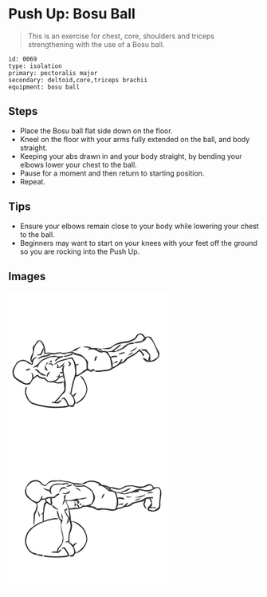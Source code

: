 # Push Up: Bosu Ball
> This is an exercise for chest, core, shoulders and triceps strengthening with the use of a Bosu ball.

``` 
id: 0069 
type: isolation 
primary: pectoralis major 
secondary: deltoid,core,triceps brachii 
equipment: bosu ball 
``` 

## Steps

 - Place the Bosu ball flat side down on the floor.
 - Kneel on the floor with your arms fully extended on the ball, and body straight.
 - Keeping your abs drawn in and your body straight, by bending your elbows lower your chest to the ball.
 - Pause for a moment and then return to starting position.
 - Repeat.

## Tips

 - Ensure your elbows remain close to your body while lowering your chest to the ball.
 - Beginners may want to start on your knees with your feet off the ground so you are rocking into the Push Up.

## Images

<svg width="241pt" height="300" viewBox="0 0 241 225" xmlns="http://www.w3.org/2000/svg"><g fill="#FFF"><path d="M0 0h241v225H0V0m198.53 63.36c-1.61.77-3.44 1.17-4.84 2.3-1.21 1.48-1.91 3.32-3.23 4.71-2.02 1.57-4.42 2.54-6.73 3.6-4.27 1.92-9.08 1.53-13.56 2.58-4.22 1.02-8.49 2.26-12.08 4.8-2.02 1.22-3.59 3.49-6.15 3.5-6.03.32-11.97 3-18.01 1.08-2.82-.67-5.73-.4-8.6-.29-3.63-3.45-9.28-2.32-13.8-1.89 3.55.93 7.31.76 10.79 2.04-1.05.85-2.11 1.69-3.16 2.52 3.63-.74 7.34-1.05 10.99-.19 4.03 1.79 8.49 6.21 12.99 3.36 1.23.23 2.45.47 3.67.72 1.73 2.03 3.6 3.96 5.01 6.23 2.48 5.13 2.59 10.93 3.54 16.45-1.82 1.51-3.88 2.93-6.32 3.09-5.58.54-11.13 1.88-16.78 1.28-.72.63-1.44 1.27-2.15 1.92 3.63.2 7.29.54 10.9-.15 4.26-.8 8.88-.09 12.79-2.3 4.87-3.12 10.54-5.06 14.6-9.35 4.44-.15 7.98-3.11 10.41-6.6 2.68-2.12 5.6-3.84 8.74-5.19 3.78-1.63 6.37-4.93 9.62-7.32 1.97 2.11 4.99 3.84 4.91 7.12l1.39.55c.24-.79.73-2.39.98-3.18-2.37-2.37-4.62-4.84-6.54-7.59-2 1.54-3.91 3.21-5.77 4.93-3.72 3.61-8.99 4.79-13.08 7.87-3.68 1.98-5.05 6.79-9.56 7.45.7-1.64 1.43-3.26 2.14-4.9l-1.68-.08c-2.5 5.62-7.19 10.38-13.29 11.9 1.3-4.85-.13-9.65-2.34-13.99 3.11-.88 6.33-1.18 9.55-1.08-.07-.48-.22-1.46-.3-1.94-3.35-.36-6.81-.36-9.68 1.67a152.69 152.69 0 0 1-4.14-7.38c5.2-.29 10.69.81 15.59-1.47 4.28-2.06 9.04-3.57 12.33-7.2 2.86-3.8 8.13-2.83 12.25-3.94-.76-.58-1.52-1.15-2.28-1.72-5.5.5-10.72 2.88-14.68 6.73-2.95 2.94-7.54 3.29-10.3 6.48-.98-.16-2.94-.47-3.92-.62 4.12-2.85 8.2-5.89 11.55-9.63-4.65.06-6.74 4.64-10.45 6.57-1.44.71-2.6 1.83-3.6 3.06-2.39.36-4.78.63-7.15 1.08-2.7-1.09-5.57-1.19-8.41-.69-.42-1.13-.85-2.26-1.29-3.37 4.03.23 8.08.63 12.11.2 3.49-.32 5.36-3.79 8.43-5.08 5.69-2.6 11.86-3.99 18.11-4.23 4.24-.11 7.78-2.53 11.47-4.31 3.65-1.42 4.26-5.97 7.41-8.13 4.14-.56 6.22 3.08 8.12 6.07-.62.05-1.85.16-2.47.22-.01.56-.02 1.68-.03 2.24-4.28 2.15-9.18 2.06-13.75 3.21.88.52 1.8.97 2.76 1.34 5.02-.37 10.2-1.23 14.21-4.53 1-1.59 2.11-3.12 3.19-4.67 4.73.03 6.57 4.66 9.05 7.85 2.47 6.32 6.23 12.19 7.52 18.93.06 3.4-3.19 5.29-5.81 6.7-1.92.87-3.94 2.01-6.12 1.73.17-2.95.25-5.89-.01-8.83-1.96-2.77-3.93-5.54-6.29-7.98-2.54.01-5.07-.27-7.58-.5.49.59 1.49 1.78 1.99 2.37 5.02-.38 7.93 3.98 10.9 7.25-.92 2.61-1.96 5.21-2.23 8-2.35-1.93-4.79-3.83-7.71-4.81.35 3.64 3.72 5.27 6.52 6.83l1.77-.64c3.8.81 7.65-.39 10.94-2.26 1.71-1.47 3.03-3.32 4.63-4.9 1.27-2.9 1.31-6.22-.54-8.9-3.9-6.36-6.47-13.44-10.4-19.78-2.34-2.96-6.31-1.97-9.41-1.11-1.26-1.39-2.12-3.13-3.53-4.38-1.34-.56-2.74-.98-4.12-1.43M42.88 75.89c-1.29 2.31-2.93 4.36-4.74 6.28-2.39 2.61-1.17 6.39-.95 9.51-1.42 3.4-3.75 6.51-4.1 10.28-.47 2.36 1.43 4.18 2.68 5.92-.36.5-.71 1-1.06 1.51-3.53-2.55-7.15-5.33-11.48-6.32-3.77-.18-7.26 1.89-10.28 3.93-2.02 2.43-3.15 5.48-4.88 8.13-2.94 4.81-2.45 11.26 1.09 15.61 2.9 2.47 5.94 4.81 9.24 6.73 4.15 2.1 8.94 4.79 13.63 2.59 2.12-1.71 3.19-4.35 4.44-6.69 2.4-1.8 4.75-3.67 6.89-5.78 2.52 3.42 6.59 4.56 10.67 4.52 1.53 1.26 3.06 2.53 4.38 4.02 2.9 1.2 6.09 1.58 9.17.98 4.61 2.01 9.82 2.42 14.59.68l-.49-1.38c.67.55 1.33 1.11 1.99 1.68-.6 4.08 1.92 8.31-.22 12.18-4.29 5.87-9.31 11.13-14.21 16.48-1.33-.03-2.66-.05-3.99-.07-.01.34-.02 1.02-.02 1.37 3.3.19 6.56.95 9.86.98 1.57-1.54 5.27-3.2 3.96-5.87-1.96 2.23-4.33 4.08-7.43 4.24.77-1.74 2.21-2.97 3.52-4.27 2.15-2.49 3.93-5.3 6.26-7.63 1.89-1.82 4.38-3.49 4.72-6.32.44-4.04.43-8.13.12-12.17-.52-8.46-5.76-16.99-1.52-25.32-.68.26-2.04.76-2.72 1.02 1.01-1.76 1.88-3.59 2.61-5.48-2.96 2.61-5.46 5.76-8.98 7.71.08-2.33-.21-4.81-2.77-5.66.29.71.85 2.14 1.13 2.86-.37 1.14-.74 2.28-1.12 3.42 3.05.01 6.38-.32 8.44-2.88.28.47.55.95.81 1.43-1.48 2.08-1.98 4.63-.39 6.85-1.72.53-3.46 1.06-5.16 1.68 1.67.91 3.52 1.18 5.39.84l.28 3.4c-1.73.56-3.48 1.09-5.24 1.59.27-1.1.55-2.2.82-3.3l-1.75.72-1 2.88c-.49-.41-1.48-1.25-1.97-1.67-.07.44-.2 1.33-.26 1.77l2.53.6c-3.08 5.06-10.13 7.5-15.68 5.45-1.22-1.22-2.52-2.36-3.84-3.47l-.56-1.32c-4.05.08-8.42-.81-10.76-4.46-2.77.22-4.44 2.67-6.32 4.42-.7-2.74-.88-6-3.49-7.71.44 3.02 2.07 6.16.8 9.2-1.03 2.7-2.21 6.24-5.55 6.67-3.5 1.56-6.81-.93-9.6-2.77-3.94-2.64-9.3-4.07-11.14-8.93-2.75-4.41.11-9.27 1.7-13.5 2.12-5.25 8.28-9.6 13.99-7.44 3.3.67 5.15 4.42 8.67 4.25.38.32 1.16.97 1.54 1.29 2.73-.79 1.75-3.8 2.28-5.9.87-3.02 4.05-4.26 6.18-6.22-3.78.23-6.96 2.52-8.8 5.77.17-2.53.83-4.96 1.88-7.26 1.94-4.43 1.73-9.39 3.01-13.98 2.16-3.17 3.98-6.79 7.4-8.82 3.51 2.26 4.55 6.42 6.14 10-1.87 2.52-3.12 5.39-4.19 8.31-.39 1.89-2.7 1.74-4.07 2.48-.61-.28-1.81-.85-2.42-1.14.61.79 1.24 1.55 1.9 2.29 1.85-.07 3.67-.45 5.49-.67 1.53-3.46 2.81-7.02 3.87-10.65-.05 3.19-.53 6.52.7 9.57 3.2-1.02 6.61-1.23 9.9-.55-2.48.46-5.09.75-7.11 2.42-5.1-.49-10.49 1.33-13.12 5.97 2.96-1.23 5.52-3.58 8.82-3.85 4.18-.35 8.65-1.37 11.81-4.27 4.42 2.18 8.7-1.31 13.21-.85 2.1.07 4.04.96 6.1 1.26 4.02-1.71 8.35-2.59 12.72-2.04-4.07 2.57-8.93 3.67-13.59 4.69.45.35 1.36 1.05 1.82 1.4 3.7-1.05 7.33-2.4 11.12-3.13.59-.9 1.18-1.79 1.8-2.67.51.65 1.54 1.93 2.05 2.57 5.26.97 11.2 1.92 14.68 6.45 3.98 3.92 2.77 9.95 2.9 14.98-5.64 2.07-9.07 7.9-15.11 8.96.03-4.76-.34-9.51-.48-14.27 1.74-.64 3.54-1.32 4.6-2.96-1.74.34-3.46.81-5.14 1.35-.51-3.81-3.17-6.89-4.56-10.41-2.88-.9-5.7.4-8.36 1.4-7.3 1.02-15.2 3.25-19.95 9.31 3.56-.78 5.86-4.01 9.41-4.8 5.65-1.63 11.25-3.6 17.08-4.47 4.57 4.71 4.68 12.3 5.52 18.59.19 5.56-1.98 10.8-3.64 16-1.42 5.93-2.71 11.89-3.68 17.92-1.09-.63-2.18-1.26-3.29-1.86 3.11 2.67 6.17 5.45 7.71 9.37a8.168 8.168 0 0 1-1.24 10.39c-1.58-.01-3.16 0-4.75.02-2.41-4.14-3.96-8.87-7.7-12.07-1.3.95-3.99.97-3.97 3.02 1.02-.24 1.98-.64 2.9-1.19 3.09 2.85 5.54 6.48 6.21 10.71-17.7 3.02-36.07 1.29-53-4.6-5.7-2.74-7.46-9.26-9.47-14.71.02-3 .69-5.94 1.28-8.87-.55.16-1.65.48-2.19.64-.25 3.8-1.63 7.79.09 11.43 1.86 6.11 5.69 12.19 12.06 14.28 11.66 3.56 23.87 5.76 36.1 5.17 5.96-.39 12.17.18 17.75-2.39 2.11 1.02 4.42 1.06 6.64.38.72-1.55 1.45-3.1 2.16-4.65.88 0 2.66.02 3.54.02 2.78-2.14 5.97-3.81 8.28-6.51 3.72-3.89 5.62-9.17 6.57-14.37-.16-3.39-1.15-6.73-2.1-9.97-2.38-3.93-3.92-9.37-8.69-10.99.61 2.59 3 4.13 4.21 6.41 3.2 5.16 6.22 11.28 4.56 17.49-1.92 8.18-9.1 13.31-15.63 17.77-.07-3.48-1.53-6.61-3.09-9.64 1.76-2.06 3.51-4.13 5.14-6.3-2.68.37-4.7 2.04-5.84 4.45-.47-.46-1.41-1.39-1.88-1.85l1.11-.56c-.61.14-1.84.41-2.45.55 1.57-2.93 1.32-6.31 2.16-9.43 1.69-5.76 2.37-11.82 5.03-17.26 6.89-1.75 11.48-7.66 18.15-9.8 1.68 1.2 3.53 2.14 5.58 2.53.68-.6 2.06-1.8 2.74-2.4l.82 1.6c.68-.64 1.35-1.28 2.02-1.93-1.13-.62-2.26-1.21-3.39-1.8-1.33.91-2.72 2.44-4.52 1.67-1.16-.83-2.21-1.81-3.28-2.75.05-3.36.08-6.71.3-10.06-4.13-4.72-8.24-10.62-14.94-11.57-3.55-.39-6.53-2.43-9.81-3.63-5.01.75-10.05 3.04-15.14 1.72-3.75-.92-7.49 0-11.08 1.08-4.47-.79-9.04-1.78-13.53-.5.95-6.2-1.16-12.54-5.1-17.32-1.77-2.39-5.95-2.46-7.45.24m139.84 16.06c4.35-1.75 8.82-4.1 11.59-8.02-4.24 2.06-8.2 4.73-11.59 8.02m-87.03-1.1c1.85-.18 3.53-.79 5.05-1.83.64.19 1.28.38 1.93.55l.61-1.78c2.07-1.24 4.08-2.56 6.16-3.79-5.08.8-10.29 2.93-13.75 6.85m70.98 2.99c-.03.42-.1 1.27-.13 1.69 2.72-.74 5.43-1.51 8.13-2.32l-.08-1.91c-2.62.91-5.27 1.71-7.92 2.54m18.29-.81c-1.92.96-3.8 2.07-5.2 3.72 3.26-.95 6.5-2.31 9.05-4.61-1.29.26-2.58.56-3.85.89M66.1 97.62c-4.56-.12-8.43 2.45-12.53 4.05-3.58 1.4-6.2 4.35-8.53 7.29-2.09 2.78-6.12 3.21-7.92 6.33 2.07-.42 3.99-1.29 5.86-2.22.02.67.05 2.01.07 2.67 2.1-2.58 2.82-6.07 5.31-8.39 3.06-3.77 8.02-4.72 12.14-6.85 3.43-2.18 7.6-.9 11.37-1.69.71.31 2.14.93 2.85 1.23-1.49 1.34-3.02 2.63-4.67 3.76.24.4.73 1.2.97 1.6 2.87-2.2 5.52-4.96 9.22-5.67.9-.47 2.6-.18 2.78-1.49-2.59-1.15-5.39.1-8.05.27-2.79-1.35-5.87-1.54-8.87-.89m64.74 1.26c-.52 1.84-1 3.7-1.41 5.57.51.07 1.53.21 2.03.28.86-2.49 1.65-5 2.11-7.6-.91.58-1.82 1.17-2.73 1.75m-67.89 8.07c1.3.96 3.36-1.03 2.46-2.36-1.26-.91-3.4 1.05-2.46 2.36m94.63 1.73c2.25-.33 4.45-.96 6.66-1.52.1-.5.29-1.5.39-2-2.49.85-5.28 1.39-7.05 3.52m-101.77 2.51c2.36-.89 3.66-3.09 4.9-5.14-2.2 1.08-3.86 2.94-4.9 5.14m33.67-5.56c.89 1.23 1.87 2.4 2.83 3.57-.66 1.04-1.32 2.08-1.97 3.13.55.13 1.64.4 2.19.53.62-1.33 1.26-2.66 1.92-3.98-1.14-1.76-2.87-2.94-4.97-3.25m-29.29 4.38c.98 0 2.96.02 3.95.03 1.03.85 2.07 1.7 3.1 2.55.86-3.92-4.79-5.24-7.05-2.58m-5.16.75c-.02 2.44.15 4.88.17 7.32 1.46.56 2.91 1.14 4.37 1.72-1.77-2.89-3.01-6.03-4.54-9.04m-29.19 9.3c2.68-.66 5.3-1.5 7.86-2.5-2.79-2.19-6.52-.47-7.86 2.5m13.55-1.99c4.52 1.64 6.99 6.07 11.14 8.26 2.22.66 4.58.97 6.89.64-2.91-1.67-6.09-2.77-9.03-4.37-1.73-1.27-2.71-3.29-4.41-4.59-1.39-1.04-3.1-.13-4.59.06m18.06 11.92c1.97-2.85 3.75-5.83 5.39-8.88-4.22.62-5.13 5.34-5.39 8.88z"/><path d="M132.91 86.79c3.15-.07 5.47 1.89 7.26 4.27-2.51-1.26-4.98-2.63-7.26-4.27zM76.94 130.35c2.37-.65 5.03-1.19 6.44-3.51-.45 1.07-1.36 3.22-1.81 4.29l2.43-1.01c.09 2.01.11 4.01.2 6.03-.95.01-1.91.03-2.86.05-3.73 1.21-7.71.96-11.51.26 2.66-1.68 5.2-3.57 7.11-6.11z"/></g><g fill="#333"><path d="M198.53 63.36c1.38.45 2.78.87 4.12 1.43 1.41 1.25 2.27 2.99 3.53 4.38 3.1-.86 7.07-1.85 9.41 1.11 3.93 6.34 6.5 13.42 10.4 19.78 1.85 2.68 1.81 6 .54 8.9-1.6 1.58-2.92 3.43-4.63 4.9-3.29 1.87-7.14 3.07-10.94 2.26l-1.77.64c-2.8-1.56-6.17-3.19-6.52-6.83 2.92.98 5.36 2.88 7.71 4.81.27-2.79 1.31-5.39 2.23-8-2.97-3.27-5.88-7.63-10.9-7.25-.5-.59-1.5-1.78-1.99-2.37 2.51.23 5.04.51 7.58.5 2.36 2.44 4.33 5.21 6.29 7.98.26 2.94.18 5.88.01 8.83 2.18.28 4.2-.86 6.12-1.73 2.62-1.41 5.87-3.3 5.81-6.7-1.29-6.74-5.05-12.61-7.52-18.93-2.48-3.19-4.32-7.82-9.05-7.85-1.08 1.55-2.19 3.08-3.19 4.67-4.01 3.3-9.19 4.16-14.21 4.53-.96-.37-1.88-.82-2.76-1.34 4.57-1.15 9.47-1.06 13.75-3.21.01-.56.02-1.68.03-2.24.62-.06 1.85-.17 2.47-.22-1.9-2.99-3.98-6.63-8.12-6.07-3.15 2.16-3.76 6.71-7.41 8.13-3.69 1.78-7.23 4.2-11.47 4.31-6.25.24-12.42 1.63-18.11 4.23-3.07 1.29-4.94 4.76-8.43 5.08-4.03.43-8.08.03-12.11-.2.44 1.11.87 2.24 1.29 3.37 2.84-.5 5.71-.4 8.41.69 2.37-.45 4.76-.72 7.15-1.08 1-1.23 2.16-2.35 3.6-3.06 3.71-1.93 5.8-6.51 10.45-6.57-3.35 3.74-7.43 6.78-11.55 9.63.98.15 2.94.46 3.92.62 2.76-3.19 7.35-3.54 10.3-6.48 3.96-3.85 9.18-6.23 14.68-6.73.76.57 1.52 1.14 2.28 1.72-4.12 1.11-9.39.14-12.25 3.94-3.29 3.63-8.05 5.14-12.33 7.2-4.9 2.28-10.39 1.18-15.59 1.47 1.31 2.49 2.69 4.96 4.14 7.38 2.87-2.03 6.33-2.03 9.68-1.67.08.48.23 1.46.3 1.94-3.22-.1-6.44.2-9.55 1.08 2.21 4.34 3.64 9.14 2.34 13.99 6.1-1.52 10.79-6.28 13.29-11.9l1.68.08c-.71 1.64-1.44 3.26-2.14 4.9 4.51-.66 5.88-5.47 9.56-7.45 4.09-3.08 9.36-4.26 13.08-7.87 1.86-1.72 3.77-3.39 5.77-4.93 1.92 2.75 4.17 5.22 6.54 7.59-.25.79-.74 2.39-.98 3.18l-1.39-.55c.08-3.28-2.94-5.01-4.91-7.12-3.25 2.39-5.84 5.69-9.62 7.32a38.567 38.567 0 0 0-8.74 5.19c-2.43 3.49-5.97 6.45-10.41 6.6-4.06 4.29-9.73 6.23-14.6 9.35-3.91 2.21-8.53 1.5-12.79 2.3-3.61.69-7.27.35-10.9.15.71-.65 1.43-1.29 2.15-1.92 5.65.6 11.2-.74 16.78-1.28 2.44-.16 4.5-1.58 6.32-3.09-.95-5.52-1.06-11.32-3.54-16.45-1.41-2.27-3.28-4.2-5.01-6.23-1.22-.25-2.44-.49-3.67-.72-4.5 2.85-8.96-1.57-12.99-3.36-3.65-.86-7.36-.55-10.99.19 1.05-.83 2.11-1.67 3.16-2.52-3.48-1.28-7.24-1.11-10.79-2.04 4.52-.43 10.17-1.56 13.8 1.89 2.87-.11 5.78-.38 8.6.29 6.04 1.92 11.98-.76 18.01-1.08 2.56-.01 4.13-2.28 6.15-3.5 3.59-2.54 7.86-3.78 12.08-4.8 4.48-1.05 9.29-.66 13.56-2.58 2.31-1.06 4.71-2.03 6.73-3.6 1.32-1.39 2.02-3.23 3.23-4.71 1.4-1.13 3.23-1.53 4.84-2.3m-65.62 23.43c2.28 1.64 4.75 3.01 7.26 4.27-1.79-2.38-4.11-4.34-7.26-4.27z"/><path d="M42.88 75.89c1.5-2.7 5.68-2.63 7.45-.24 3.94 4.78 6.05 11.12 5.1 17.32 4.49-1.28 9.06-.29 13.53.5 3.59-1.08 7.33-2 11.08-1.08 5.09 1.32 10.13-.97 15.14-1.72 3.28 1.2 6.26 3.24 9.81 3.63 6.7.95 10.81 6.85 14.94 11.57-.22 3.35-.25 6.7-.3 10.06 1.07.94 2.12 1.92 3.28 2.75 1.8.77 3.19-.76 4.52-1.67 1.13.59 2.26 1.18 3.39 1.8-.67.65-1.34 1.29-2.02 1.93l-.82-1.6c-.68.6-2.06 1.8-2.74 2.4-2.05-.39-3.9-1.33-5.58-2.53-6.67 2.14-11.26 8.05-18.15 9.8-2.66 5.44-3.34 11.5-5.03 17.26-.84 3.12-.59 6.5-2.16 9.43.61-.14 1.84-.41 2.45-.55l-1.11.56c.47.46 1.41 1.39 1.88 1.85 1.14-2.41 3.16-4.08 5.84-4.45-1.63 2.17-3.38 4.24-5.14 6.3 1.56 3.03 3.02 6.16 3.09 9.64 6.53-4.46 13.71-9.59 15.63-17.77 1.66-6.21-1.36-12.33-4.56-17.49-1.21-2.28-3.6-3.82-4.21-6.41 4.77 1.62 6.31 7.06 8.69 10.99.95 3.24 1.94 6.58 2.1 9.97-.95 5.2-2.85 10.48-6.57 14.37-2.31 2.7-5.5 4.37-8.28 6.51-.88 0-2.66-.02-3.54-.02-.71 1.55-1.44 3.1-2.16 4.65-2.22.68-4.53.64-6.64-.38-5.58 2.57-11.79 2-17.75 2.39-12.23.59-24.44-1.61-36.1-5.17-6.37-2.09-10.2-8.17-12.06-14.28-1.72-3.64-.34-7.63-.09-11.43.54-.16 1.64-.48 2.19-.64-.59 2.93-1.26 5.87-1.28 8.87 2.01 5.45 3.77 11.97 9.47 14.71 16.93 5.89 35.3 7.62 53 4.6-.67-4.23-3.12-7.86-6.21-10.71-.92.55-1.88.95-2.9 1.19-.02-2.05 2.67-2.07 3.97-3.02 3.74 3.2 5.29 7.93 7.7 12.07 1.59-.02 3.17-.03 4.75-.02 2.87-2.7 3.39-7.1 1.24-10.39-1.54-3.92-4.6-6.7-7.71-9.37 1.11.6 2.2 1.23 3.29 1.86.97-6.03 2.26-11.99 3.68-17.92 1.66-5.2 3.83-10.44 3.64-16-.84-6.29-.95-13.88-5.52-18.59-5.83.87-11.43 2.84-17.08 4.47-3.55.79-5.85 4.02-9.41 4.8 4.75-6.06 12.65-8.29 19.95-9.31 2.66-1 5.48-2.3 8.36-1.4 1.39 3.52 4.05 6.6 4.56 10.41 1.68-.54 3.4-1.01 5.14-1.35-1.06 1.64-2.86 2.32-4.6 2.96.14 4.76.51 9.51.48 14.27 6.04-1.06 9.47-6.89 15.11-8.96-.13-5.03 1.08-11.06-2.9-14.98-3.48-4.53-9.42-5.48-14.68-6.45-.51-.64-1.54-1.92-2.05-2.57-.62.88-1.21 1.77-1.8 2.67-3.79.73-7.42 2.08-11.12 3.13-.46-.35-1.37-1.05-1.82-1.4 4.66-1.02 9.52-2.12 13.59-4.69-4.37-.55-8.7.33-12.72 2.04-2.06-.3-4-1.19-6.1-1.26-4.51-.46-8.79 3.03-13.21.85-3.16 2.9-7.63 3.92-11.81 4.27-3.3.27-5.86 2.62-8.82 3.85 2.63-4.64 8.02-6.46 13.12-5.97 2.02-1.67 4.63-1.96 7.11-2.42-3.29-.68-6.7-.47-9.9.55-1.23-3.05-.75-6.38-.7-9.57a85.728 85.728 0 0 1-3.87 10.65c-1.82.22-3.64.6-5.49.67-.66-.74-1.29-1.5-1.9-2.29.61.29 1.81.86 2.42 1.14 1.37-.74 3.68-.59 4.07-2.48 1.07-2.92 2.32-5.79 4.19-8.31-1.59-3.58-2.63-7.74-6.14-10-3.42 2.03-5.24 5.65-7.4 8.82-1.28 4.59-1.07 9.55-3.01 13.98-1.05 2.3-1.71 4.73-1.88 7.26 1.84-3.25 5.02-5.54 8.8-5.77-2.13 1.96-5.31 3.2-6.18 6.22-.53 2.1.45 5.11-2.28 5.9-.38-.32-1.16-.97-1.54-1.29-3.52.17-5.37-3.58-8.67-4.25-5.71-2.16-11.87 2.19-13.99 7.44-1.59 4.23-4.45 9.09-1.7 13.5 1.84 4.86 7.2 6.29 11.14 8.93 2.79 1.84 6.1 4.33 9.6 2.77 3.34-.43 4.52-3.97 5.55-6.67 1.27-3.04-.36-6.18-.8-9.2 2.61 1.71 2.79 4.97 3.49 7.71 1.88-1.75 3.55-4.2 6.32-4.42 2.34 3.65 6.71 4.54 10.76 4.46l.56 1.32c1.32 1.11 2.62 2.25 3.84 3.47 5.55 2.05 12.6-.39 15.68-5.45l-2.53-.6c.06-.44.19-1.33.26-1.77.49.42 1.48 1.26 1.97 1.67l1-2.88 1.75-.72c-.27 1.1-.55 2.2-.82 3.3 1.76-.5 3.51-1.03 5.24-1.59l-.28-3.4c-1.87.34-3.72.07-5.39-.84 1.7-.62 3.44-1.15 5.16-1.68-1.59-2.22-1.09-4.77.39-6.85-.26-.48-.53-.96-.81-1.43-2.06 2.56-5.39 2.89-8.44 2.88.38-1.14.75-2.28 1.12-3.42-.28-.72-.84-2.15-1.13-2.86 2.56.85 2.85 3.33 2.77 5.66 3.52-1.95 6.02-5.1 8.98-7.71-.73 1.89-1.6 3.72-2.61 5.48.68-.26 2.04-.76 2.72-1.02-4.24 8.33 1 16.86 1.52 25.32.31 4.04.32 8.13-.12 12.17-.34 2.83-2.83 4.5-4.72 6.32-2.33 2.33-4.11 5.14-6.26 7.63-1.31 1.3-2.75 2.53-3.52 4.27 3.1-.16 5.47-2.01 7.43-4.24 1.31 2.67-2.39 4.33-3.96 5.87-3.3-.03-6.56-.79-9.86-.98 0-.35.01-1.03.02-1.37 1.33.02 2.66.04 3.99.07 4.9-5.35 9.92-10.61 14.21-16.48 2.14-3.87-.38-8.1.22-12.18-.66-.57-1.32-1.13-1.99-1.68l.49 1.38c-4.77 1.74-9.98 1.33-14.59-.68-3.08.6-6.27.22-9.17-.98-1.32-1.49-2.85-2.76-4.38-4.02-4.08.04-8.15-1.1-10.67-4.52-2.14 2.11-4.49 3.98-6.89 5.78-1.25 2.34-2.32 4.98-4.44 6.69-4.69 2.2-9.48-.49-13.63-2.59-3.3-1.92-6.34-4.26-9.24-6.73-3.54-4.35-4.03-10.8-1.09-15.61 1.73-2.65 2.86-5.7 4.88-8.13 3.02-2.04 6.51-4.11 10.28-3.93 4.33.99 7.95 3.77 11.48 6.32.35-.51.7-1.01 1.06-1.51-1.25-1.74-3.15-3.56-2.68-5.92.35-3.77 2.68-6.88 4.1-10.28-.22-3.12-1.44-6.9.95-9.51 1.81-1.92 3.45-3.97 4.74-6.28m34.06 54.46c-1.91 2.54-4.45 4.43-7.11 6.11 3.8.7 7.78.95 11.51-.26.95-.02 1.91-.04 2.86-.05-.09-2.02-.11-4.02-.2-6.03l-2.43 1.01c.45-1.07 1.36-3.22 1.81-4.29-1.41 2.32-4.07 2.86-6.44 3.51zM182.72 91.95c3.39-3.29 7.35-5.96 11.59-8.02-2.77 3.92-7.24 6.27-11.59 8.02z"/><path d="M95.69 90.85c3.46-3.92 8.67-6.05 13.75-6.85-2.08 1.23-4.09 2.55-6.16 3.79l-.61 1.78c-.65-.17-1.29-.36-1.93-.55-1.52 1.04-3.2 1.65-5.05 1.83zM166.67 93.84c2.65-.83 5.3-1.63 7.92-2.54l.08 1.91c-2.7.81-5.41 1.58-8.13 2.32.03-.42.1-1.27.13-1.69zM184.96 93.03c1.27-.33 2.56-.63 3.85-.89-2.55 2.3-5.79 3.66-9.05 4.61 1.4-1.65 3.28-2.76 5.2-3.72zM66.1 97.62c3-.65 6.08-.46 8.87.89 2.66-.17 5.46-1.42 8.05-.27-.18 1.31-1.88 1.02-2.78 1.49-3.7.71-6.35 3.47-9.22 5.67-.24-.4-.73-1.2-.97-1.6 1.65-1.13 3.18-2.42 4.67-3.76-.71-.3-2.14-.92-2.85-1.23-3.77.79-7.94-.49-11.37 1.69-4.12 2.13-9.08 3.08-12.14 6.85-2.49 2.32-3.21 5.81-5.31 8.39-.02-.66-.05-2-.07-2.67-1.87.93-3.79 1.8-5.86 2.22 1.8-3.12 5.83-3.55 7.92-6.33 2.33-2.94 4.95-5.89 8.53-7.29 4.1-1.6 7.97-4.17 12.53-4.05zM130.84 98.88c.91-.58 1.82-1.17 2.73-1.75-.46 2.6-1.25 5.11-2.11 7.6-.5-.07-1.52-.21-2.03-.28.41-1.87.89-3.73 1.41-5.57z"/><path d="M62.95 106.95c-.94-1.31 1.2-3.27 2.46-2.36.9 1.33-1.16 3.32-2.46 2.36zM157.58 108.68c1.77-2.13 4.56-2.67 7.05-3.52-.1.5-.29 1.5-.39 2-2.21.56-4.41 1.19-6.66 1.52zM55.81 111.19c1.04-2.2 2.7-4.06 4.9-5.14-1.24 2.05-2.54 4.25-4.9 5.14zM89.48 105.63c2.1.31 3.83 1.49 4.97 3.25-.66 1.32-1.3 2.65-1.92 3.98-.55-.13-1.64-.4-2.19-.53.65-1.05 1.31-2.09 1.97-3.13-.96-1.17-1.94-2.34-2.83-3.57zM60.19 110.01c2.26-2.66 7.91-1.34 7.05 2.58-1.03-.85-2.07-1.7-3.1-2.55-.99-.01-2.97-.03-3.95-.03zM55.03 110.76c1.53 3.01 2.77 6.15 4.54 9.04-1.46-.58-2.91-1.16-4.37-1.72-.02-2.44-.19-4.88-.17-7.32zM25.84 120.06c1.34-2.97 5.07-4.69 7.86-2.5-2.56 1-5.18 1.84-7.86 2.5zM39.39 118.07c1.49-.19 3.2-1.1 4.59-.06 1.7 1.3 2.68 3.32 4.41 4.59 2.94 1.6 6.12 2.7 9.03 4.37-2.31.33-4.67.02-6.89-.64-4.15-2.19-6.62-6.62-11.14-8.26zM57.45 129.99c.26-3.54 1.17-8.26 5.39-8.88-1.64 3.05-3.42 6.03-5.39 8.88z"/></g></svg>
<svg width="241pt" height="300" viewBox="0 0 241 225" xmlns="http://www.w3.org/2000/svg"><g fill="#FFF"><path d="M0 0h241v225H0V0m34.03 61.04c-5.21 2.59-7.18 8.53-9.09 13.6-.14 3.76 1.08 7.93 3.72 10.7 4.13 3.14 7.99 6.84 13 8.57l-.44 1.8c.48-.13 1.43-.38 1.91-.51-.55 2.27-.97 4.57-1.41 6.86-.73 3.15-2.98 5.7-3.71 8.85-.17 2.72.54 5.44.1 8.16-.25 2.88-.75 5.97.59 8.67.38-5.57 1.58-11.03 1.42-16.62 2.46-5.31 5.49-11.28 3.02-17.2 2.68-.7 4.9-2.35 6.29-4.75 1.85-.35 3.7-.69 5.54-1.05.39 1.31.75 2.64 1.11 3.96-.73.64-1.45 1.28-2.18 1.93-.9 4.24-1.75 8.49-1.32 12.85-1.35 1.8-2.99 3.37-4.23 5.26l3.61-2.49c-.59 3.93.25 7.91-.38 11.84-6.83 1.65-12.4 6.05-17.86 10.22-6.4 5.42-9.27 14.14-8.54 22.33 1.23 4.29 2.96 8.54 5.89 11.96 2.73 3.06 6.66 4.6 10.5 5.72.78-.56 1.56-1.12 2.34-1.69-3.41-.98-7.27-1.4-10.04-3.83-4.09-3.2-5.36-8.54-7.14-13.16.4-6.16 1.28-12.87 5.74-17.54 11.03-11.79 27.51-17.07 43.31-17.69-1.65-1.3-3.76-1.99-5.86-1.53-5.77.87-11.47 2.34-16.91 4.46.8-3.83-.31-7.74.51-11.57.9-5.25.57-11.17 3.93-15.62 2.73 1.61 5.48 3.21 8.42 4.42 2.14 3.6 6.05 5.18 9.92 6.18-2.06-2.84-5.65-3.89-7.82-6.64-.68-.01-2.05-.03-2.73-.05.24-.81.71-2.43.94-3.24-.59-2.66-.98-5.4-.7-8.12.93.11 2.79.34 3.72.45 2.18-2.27 4.58-4.41 7.6-5.5-.06-.43-.19-1.3-.25-1.73-3.19.2-5.67 2.16-7.3 4.81-1.88.01-3.77.11-5.6.54-3.15-.46-6.21.44-8.81 2.2-1.41.05-2.82.09-4.23.12.36-1.33.72-2.65 1.08-3.97-.45.18-1.33.56-1.78.74-1.38 3.48-3.17 8.59-7.86 8-4.9-1.32-8.92-4.85-12.26-8.55-3.5-3.97-3.67-9.94-1.29-14.52 2.09-1.98 3.76-4.5 6.4-5.8 4.9-3.02 12.84-2.18 15.39 3.53 2.1.68 4.19 1.42 6.29 2.09 2.24-5.55 8.89-7.59 14.43-7.17 4.5-.79 8.97-.23 13.47.26 5.21 1.73 12.81.84 15.39 6.8 3.69.75 7.47 1.21 11.21.5 3.04-.71 6.03.79 8.43 2.55 2.4 1.91 5.29 3.48 6.72 6.32 2.44 5.33 2.46 12.27-1.54 16.86-3.29 2.2-7.43 2.33-11.16 3.31-.09-.5-.26-1.5-.35-2-1.35 1.26-2.68 2.53-4.01 3.82-.68.04-2.06.11-2.75.15.39-2.7-1.54-4.22-3.99-4.6-.78-.69-1.55-1.39-2.33-2.09.28-1.53.58-3.05.89-4.57-.01.56-.04 1.69-.06 2.25.71-.04 2.11-.14 2.82-.19.19 1.33.26 2.67.37 4.01l2.3-.71c.4-2.01-.29-3.79-1.91-5.1 2.87-1.29 6.17-.28 9.02-1.56 1.74-.78 3.6-1.17 5.46-1.52-5.41-1.14-10.51 2.51-15.89.99-5.62 1.8-11.84 3.96-17.7 2.06.22-2.83.89-5.59 1.53-8.35-1.28 1.08-3.02 2.06-3.35 3.86.09 1.28.43 2.53.59 3.81-1.07 2.9-2.5 5.7-2.78 8.83 1.75-2.32 3.43-4.81 3.8-7.77 1.94 3.74 3.45 7.72 4.89 11.67.21 4.83 1.63 9.47 1.97 14.28-3.13-2.44-4.45-6.23-6.47-9.48 1.55-1.18 4.03-2.36 2.87-4.72-.43.49-1.29 1.46-1.72 1.95-.63.08-1.87.26-2.49.34.3 4.92 3.41 8.94 6.2 12.76-1.1 3.2-2.22 6.4-2.96 9.72 1.13-1.27 2.23-2.56 3.35-3.85.11-1.52.23-3.03.38-4.55 1.1 3.48 2.2 7 2.46 10.66-.13 3.22-1.31 6.27-2.11 9.35-1.25 4.27-1.21 8.75-1.22 13.14-1.86.38-3.77.83-5.09 2.3 1.58-.15 3.16-.36 4.73-.61 4.14 4.34 10.07 9.1 8.89 15.84-.62 3.32-4.01 4.28-6.99 4.05.69 1.73 2.35 2.59 4.17 2.17 2.75-.04 3.45-3.16 4.61-5.07 3.75.46 6.46-2.31 9.27-4.29 4.94-3.91 7.71-9.85 8.94-15.92.27-13.7-10.6-27.39-24.66-28.42.01-5.66-.75-11.24-2.42-16.64 6.83-1.58 14.62.23 20.55-4.28 2.08-.16 4.15-.31 6.23-.45 2.97 1.11 6.31.53 9.18 1.98 3.24 1.36 6.42 4.09 10.17 3.02 6.01-1.76 12.06.63 18.06 1.19 4.06.49 7.34-2.46 11.25-2.91 3.76-.47 6.88-3.32 10.76-3.01 5.41-.02 8.92-5.14 14.05-6.12 3.84-.68 7.69-1.38 11.49-2.27.41-.42 1.24-1.24 1.66-1.65-.51 1.93-1.07 3.88-2.4 5.44 1.29 2.78 1.96 6.39 5.17 7.62-1.06-2.47-2.16-4.93-2.99-7.49 1.82-1.98 1.77-4.67 1.97-7.17 1.6-.67 3.39-.65 5.08-.95 1.16 2.23 2.36 4.44 3.37 6.74-1.48 2.62-3.5 4.83-5.6 6.97-.34 1.28-.32 2.85.38 4.02 5.63 3.32 13.4 1.96 17.76-2.86 1.65-3.28.67-7.2 1.09-10.74.05-6.4 3.41-13.63-.7-19.41-1.85-3.18-6.07-1.82-8.95-1.22-1.14-1.5-2.32-2.96-3.51-4.41-1.56-.25-3.12-.57-4.7-.63-3.02.36-5.27 2.84-8.24 3.36-4.49.51-9.03.02-13.38-1.12-4.06-1.16-8.28-.27-12.37.17-3.57.9-6.42 3.74-10.11 4.25-4.95-1-9.82-2.65-14.95-2.45-3.51-2.16-7.51-3.09-11.59-3.14-1.66-3.64-5.89-4.47-9.29-5.68-7.08-2.28-14.53.35-20.62 4.02-5.2-1.59-10.83-.29-15.93-2.35-3.67-1.51-7.65-1.64-11.52-2.19-4.95-1.42-10.11-.47-15.17-.49-4.89-.07-9.31 3.01-11.63 7.21-1.53-.51-3.08-.97-4.63-1.4-3.09-6.29-12-8.29-17.7-4.48m46.99 3.38c-4.7.17-9.73-.76-14.03 1.68-2.65 1.67-5.22 4.5-4.54 7.89-3.73-.35-7.02-2.2-10.6-3.11 2.6 2.45 5.75 4.45 9.39 4.75 1 2.13 2.46 3.98 4.44 5.28-1.74-3.71-2.43-8.5.16-11.97 4.97-4.51 12.17-2.64 18.24-2.92.31-.37.93-1.11 1.24-1.47 1.89.56 3.77 1.18 5.73 1.45.1-1.99-2.03-2.11-3.41-2.65-2.26-.79-4.36 1.07-6.62 1.07m5.67 4.44c3.44.23 7.39.06 9.79-2.79-3.47 0-6.72 1.31-9.79 2.79m-10.4 9.16c1.48-1.83 2.63-3.92 4.2-5.68 2.34-1.12 5.04-.75 7.52-.5.65.87 1.33 1.72 2.04 2.55-1.35-3.17-4.58-5.36-8.1-4.43-4.04.21-4.59 5.04-5.66 8.06m23.76-7.67c2.99 1.75 5.73 3.87 8.77 5.53-1.08-3.97-5.32-4.72-8.77-5.53m-13.19 8.21c-2.15.27-4.31-.01-6.47.03 3.11 1.82 7.27 2.05 10.44.28.9-.93 3.1-2.11 1.64-3.48-1.87 1.06-3.46 2.66-5.61 3.17m20.71 15.57c-.49 1.23 1.07 3.17 2.38 2.8.67-1.27-1.03-3.26-2.38-2.8m-63.56 10.46c.75 3.48 1.36 7.06 2.91 10.29 1.13-3.7-1.1-7.23-2.91-10.29m28.89-.29c.33 6.08 2.09 12.27 6.19 16.91-.94 7.42.79 14.75 2.45 21.94.97 3.68-.61 7.31-.96 10.97-2.62 2.89-5.32 5.77-7 9.35-.03.67-.11 2.02-.14 2.7-2.73.35-5.48.54-8.23.62.02.34.04 1.03.06 1.38 3.42.21 6.85.22 10.28.42 1.34-1.59 4.93-2.94 3.49-5.48-1.61 1.16-2.96 2.63-4.46 3.93.9-2.49 1.1-5.46 3.23-7.29 3.06-3.13 5.07-7.41 4.99-11.82.39-7.7-3.2-14.82-3.47-22.48 1.44-2.02 1.87-4.47 2.41-6.82-.69-.12-2.08-.37-2.77-.49-3.87-3.86-2.14-10.1-6.07-13.84m9.24 13.52c-.31-3.16-1.11-6.25-1.87-9.32-.87 3.18-.68 6.91 1.87 9.32m-2.09 44.97c1.03-.21 2-.6 2.9-1.17 3.22 2.78 5.08 6.6 6.62 10.48-11.58 2.17-23.61 2.28-35.21.22-.77.57-1.54 1.14-2.31 1.72 10.88 2.24 22.03 1.82 33.03 1.12 2.41-.22 4.65-1.2 6.9-1.99-.24-.74-.73-2.22-.98-2.96-2.17-3.59-3.68-7.64-6.95-10.45-1.32.95-3.98.98-4 3.03m-37.23 9.13c2.59.64 5.19 1.25 7.81 1.78.77-.57 1.53-1.14 2.29-1.72-3.33-.33-7.12-2.61-10.1-.06z"/><path d="M117.97 62.86c6.48-1.87 14.03-1.53 19.31 3.12l-2.67.96c2.99.6 6.1.98 8.81 2.47 3.18 1.78 5.47 4.8 8.7 6.52 2.46.44 5 .46 7.36 1.37 4.61 7.31 4.58 16.4 2.09 24.44-1.87 1.36-4.35 1.48-6.57 1.25-6.29-.77-12.66-2.09-19-1.12-2.16.57-3.92-.83-5.3-2.27-2.6-.49-5.14-1.21-7.68-1.89 5.15-3.3 9.01-10.23 6.57-16.32-1.56-3.79-3.5-7.76-7.1-9.99-2.85-2.24-6.29-3.43-9.57-4.87-4.06 1.67-8.43.9-12.67.8-.19-.44-.55-1.33-.73-1.77 3.35.27 6.71.54 10.07.4 2.71-1.63 6.42.02 8.38-3.1m22.71 24.34c1.85-2.44 3.59-5.04 4.2-8.09-2.9 1.67-4.73 4.67-4.2 8.09z"/><path d="M144.83 67.84c3.28 1.35 6.71 2.97 7.91 6.62-2.58-2.28-5.03-4.71-7.91-6.62zM204.08 70.14c3.25-1.07 6.29-3.11 9.85-2.92 2.14.49 2.83 2.69 3.82 4.35-2.32 1.55-4.92 2.59-7.74 2.57-5.07.95-9.8-2.21-14.86-1.43-3.33.16-6.1 2.13-9.06 3.39-3.53 1.58-7.7 1.26-10.93 3.57-4.03-1.94-8.54-2.32-12.94-2.53-2.26-1.6-4.85-2.53-7.51-3.18-.38-.82-1.12-2.46-1.49-3.29 4.57.92 8.95 3.14 13.69 3.04 3.82-1.21 7.63-2.65 10.97-4.91 4.4-.36 9.02-.81 13.23.85 4.08 1.65 8.81 2.16 12.97.49m-29.11 4.91c-1.92.28-3.85.64-5.56 1.6 5.53.98 11.15-1.57 15.08-5.38-3.59.01-6.53 2.1-9.52 3.78z"/><path d="M209.02 76.39c5.96.19 10.29-4.94 15.97-5.72 2.24.8 3.38 3.19 3.58 5.43-.21 7.61-1.76 15.12-1.58 22.75-1.94 2.15-4.01 4.36-6.8 5.36-2.71 1.37-5.7-.24-8.48-.44.25-.78.74-2.32.99-3.09.61.36 1.22.72 1.83 1.09 2.7-.76 5.51-.67 8.28-.88-1.84-1.97-4.59-1.12-6.82-.51-.42-.4-.83-.8-1.24-1.2 2.72-1.95 1.51-5.32 1.37-8.06-.2-1.85-1.71-3.19-2.52-4.77 1.47.11 2.95.22 4.43.34-.14-.55-.43-1.64-.58-2.19-2.87.03-5.74.2-8.59.59-2.69.26-4.74 2.18-7.05 3.37-5.01 2.87-11.11 2.54-16.24 5.12-2.58 1.86-4.98 4.15-8.31 4.51 1.22-1.75 2.48-3.49 3.61-5.31-2.99.58-4.73 3.24-7.01 4.98-2.82 2.46-6.69 3.08-10.3 3.33.52-1.57 1.04-3.15 1.55-4.72 2.37-.08 4.75-.15 7.13-.2.22-.52.65-1.55.87-2.07-2.73.21-5.47.57-7.97 1.77.33-2.89.25-5.8-.05-8.69 3.21-.03 6.38.48 9.48 1.28l-.78-2.37c-2.98-.97-6.23-1.92-9.09-.04-.81-2.67-1.53-5.36-2.23-8.05 4.74.52 9.3 3 14.13 2.19 6.58-1.6 13.23-3.23 20.04-3.31l-.52-2.6c4.38.22 8.55 1.82 12.9 2.11m-.43 3.05c3.66-.3 7.25-1.1 10.93-1.24-1.94-.5-3.91-.91-5.82-1.54-1.78.79-3.49 1.7-5.11 2.78m-18.88 5.67c5.93.8 12.87.07 16.99-4.75-5.47 2.23-11.09 4.12-16.99 4.75m-12.75-1.32c.64.53 1.29 1.05 1.94 1.57 2.66-.3 5.34-.53 7.96-1.12-3.28-.46-6.59-.53-9.9-.45m12.7 5.74c3.44.29 7.2-.36 9.56-3.11-3.29.66-6.56 1.58-9.56 3.11zM56.45 87.99c2.14-.59 6.05-3.4 7.26-.3-.98 2.47.27 5.09.5 7.6-3.09-1.86-6.46-3.69-7.76-7.3zM87.11 90.72c4.28-.34 8.57-.34 12.86-.43l-.52 3.52 1.16.04c-.3.68-.91 2.04-1.21 2.72.28.93.57 1.85.86 2.78.6-1.29 1.2-2.58 1.8-3.86 1.36 1.75 2.64 3.56 3.91 5.39-2.31-.11-4.61-.21-6.92-.33-2.27 1.01-4.76 1.17-7.21 1.33-1.21-3.89-3.86-7.14-4.73-11.16zM94.87 121.08c6.1 1.9 11.28 5.76 15.89 10.07 4.06 5.96 8.26 13.22 6.01 20.67-2.21 7.79-9.1 12.66-15.42 17.01-.1-3.46-1.53-6.58-3.08-9.59 1.75-2.08 3.5-4.17 5.05-6.4-2.51.51-4.46 2.09-5.87 4.16-1.8-1.72-3.7-3.33-5.62-4.91.48-4.83-.51-9.94 1.75-14.46 2.43-5.19 3.16-11.06 1.29-16.55z"/></g><g fill="#333"><path d="M34.03 61.04c5.7-3.81 14.61-1.81 17.7 4.48 1.55.43 3.1.89 4.63 1.4 2.32-4.2 6.74-7.28 11.63-7.21 5.06.02 10.22-.93 15.17.49 3.87.55 7.85.68 11.52 2.19 5.1 2.06 10.73.76 15.93 2.35 6.09-3.67 13.54-6.3 20.62-4.02 3.4 1.21 7.63 2.04 9.29 5.68 4.08.05 8.08.98 11.59 3.14 5.13-.2 10 1.45 14.95 2.45 3.69-.51 6.54-3.35 10.11-4.25 4.09-.44 8.31-1.33 12.37-.17 4.35 1.14 8.89 1.63 13.38 1.12 2.97-.52 5.22-3 8.24-3.36 1.58.06 3.14.38 4.7.63 1.19 1.45 2.37 2.91 3.51 4.41 2.88-.6 7.1-1.96 8.95 1.22 4.11 5.78.75 13.01.7 19.41-.42 3.54.56 7.46-1.09 10.74-4.36 4.82-12.13 6.18-17.76 2.86-.7-1.17-.72-2.74-.38-4.02 2.1-2.14 4.12-4.35 5.6-6.97-1.01-2.3-2.21-4.51-3.37-6.74-1.69.3-3.48.28-5.08.95-.2 2.5-.15 5.19-1.97 7.17.83 2.56 1.93 5.02 2.99 7.49-3.21-1.23-3.88-4.84-5.17-7.62 1.33-1.56 1.89-3.51 2.4-5.44-.42.41-1.25 1.23-1.66 1.65-3.8.89-7.65 1.59-11.49 2.27-5.13.98-8.64 6.1-14.05 6.12-3.88-.31-7 2.54-10.76 3.01-3.91.45-7.19 3.4-11.25 2.91-6-.56-12.05-2.95-18.06-1.19-3.75 1.07-6.93-1.66-10.17-3.02-2.87-1.45-6.21-.87-9.18-1.98-2.08.14-4.15.29-6.23.45-5.93 4.51-13.72 2.7-20.55 4.28 1.67 5.4 2.43 10.98 2.42 16.64 14.06 1.03 24.93 14.72 24.66 28.42-1.23 6.07-4 12.01-8.94 15.92-2.81 1.98-5.52 4.75-9.27 4.29-1.16 1.91-1.86 5.03-4.61 5.07-1.82.42-3.48-.44-4.17-2.17 2.98.23 6.37-.73 6.99-4.05 1.18-6.74-4.75-11.5-8.89-15.84-1.57.25-3.15.46-4.73.61 1.32-1.47 3.23-1.92 5.09-2.3.01-4.39-.03-8.87 1.22-13.14.8-3.08 1.98-6.13 2.11-9.35-.26-3.66-1.36-7.18-2.46-10.66-.15 1.52-.27 3.03-.38 4.55-1.12 1.29-2.22 2.58-3.35 3.85.74-3.32 1.86-6.52 2.96-9.72-2.79-3.82-5.9-7.84-6.2-12.76.62-.08 1.86-.26 2.49-.34.43-.49 1.29-1.46 1.72-1.95 1.16 2.36-1.32 3.54-2.87 4.72 2.02 3.25 3.34 7.04 6.47 9.48-.34-4.81-1.76-9.45-1.97-14.28-1.44-3.95-2.95-7.93-4.89-11.67-.37 2.96-2.05 5.45-3.8 7.77.28-3.13 1.71-5.93 2.78-8.83-.16-1.28-.5-2.53-.59-3.81.33-1.8 2.07-2.78 3.35-3.86-.64 2.76-1.31 5.52-1.53 8.35 5.86 1.9 12.08-.26 17.7-2.06 5.38 1.52 10.48-2.13 15.89-.99-1.86.35-3.72.74-5.46 1.52-2.85 1.28-6.15.27-9.02 1.56 1.62 1.31 2.31 3.09 1.91 5.1l-2.3.71c-.11-1.34-.18-2.68-.37-4.01-.71.05-2.11.15-2.82.19.02-.56.05-1.69.06-2.25-.31 1.52-.61 3.04-.89 4.57.78.7 1.55 1.4 2.33 2.09 2.45.38 4.38 1.9 3.99 4.6.69-.04 2.07-.11 2.75-.15 1.33-1.29 2.66-2.56 4.01-3.82.09.5.26 1.5.35 2 3.73-.98 7.87-1.11 11.16-3.31 4-4.59 3.98-11.53 1.54-16.86-1.43-2.84-4.32-4.41-6.72-6.32-2.4-1.76-5.39-3.26-8.43-2.55-3.74.71-7.52.25-11.21-.5-2.58-5.96-10.18-5.07-15.39-6.8-4.5-.49-8.97-1.05-13.47-.26-5.54-.42-12.19 1.62-14.43 7.17-2.1-.67-4.19-1.41-6.29-2.09-2.55-5.71-10.49-6.55-15.39-3.53-2.64 1.3-4.31 3.82-6.4 5.8-2.38 4.58-2.21 10.55 1.29 14.52 3.34 3.7 7.36 7.23 12.26 8.55 4.69.59 6.48-4.52 7.86-8 .45-.18 1.33-.56 1.78-.74-.36 1.32-.72 2.64-1.08 3.97 1.41-.03 2.82-.07 4.23-.12 2.6-1.76 5.66-2.66 8.81-2.2 1.83-.43 3.72-.53 5.6-.54 1.63-2.65 4.11-4.61 7.3-4.81.06.43.19 1.3.25 1.73-3.02 1.09-5.42 3.23-7.6 5.5-.93-.11-2.79-.34-3.72-.45-.28 2.72.11 5.46.7 8.12-.23.81-.7 2.43-.94 3.24.68.02 2.05.04 2.73.05 2.17 2.75 5.76 3.8 7.82 6.64-3.87-1-7.78-2.58-9.92-6.18-2.94-1.21-5.69-2.81-8.42-4.42-3.36 4.45-3.03 10.37-3.93 15.62-.82 3.83.29 7.74-.51 11.57 5.44-2.12 11.14-3.59 16.91-4.46 2.1-.46 4.21.23 5.86 1.53-15.8.62-32.28 5.9-43.31 17.69-4.46 4.67-5.34 11.38-5.74 17.54 1.78 4.62 3.05 9.96 7.14 13.16 2.77 2.43 6.63 2.85 10.04 3.83-.78.57-1.56 1.13-2.34 1.69-3.84-1.12-7.77-2.66-10.5-5.72-2.93-3.42-4.66-7.67-5.89-11.96-.73-8.19 2.14-16.91 8.54-22.33 5.46-4.17 11.03-8.57 17.86-10.22.63-3.93-.21-7.91.38-11.84l-3.61 2.49c1.24-1.89 2.88-3.46 4.23-5.26-.43-4.36.42-8.61 1.32-12.85.73-.65 1.45-1.29 2.18-1.93-.36-1.32-.72-2.65-1.11-3.96-1.84.36-3.69.7-5.54 1.05-1.39 2.4-3.61 4.05-6.29 4.75 2.47 5.92-.56 11.89-3.02 17.2.16 5.59-1.04 11.05-1.42 16.62-1.34-2.7-.84-5.79-.59-8.67.44-2.72-.27-5.44-.1-8.16.73-3.15 2.98-5.7 3.71-8.85.44-2.29.86-4.59 1.41-6.86-.48.13-1.43.38-1.91.51l.44-1.8c-5.01-1.73-8.87-5.43-13-8.57-2.64-2.77-3.86-6.94-3.72-10.7 1.91-5.07 3.88-11.01 9.09-13.6m83.94 1.82c-1.96 3.12-5.67 1.47-8.38 3.1-3.36.14-6.72-.13-10.07-.4.18.44.54 1.33.73 1.77 4.24.1 8.61.87 12.67-.8 3.28 1.44 6.72 2.63 9.57 4.87 3.6 2.23 5.54 6.2 7.1 9.99 2.44 6.09-1.42 13.02-6.57 16.32 2.54.68 5.08 1.4 7.68 1.89 1.38 1.44 3.14 2.84 5.3 2.27 6.34-.97 12.71.35 19 1.12 2.22.23 4.7.11 6.57-1.25 2.49-8.04 2.52-17.13-2.09-24.44-2.36-.91-4.9-.93-7.36-1.37-3.23-1.72-5.52-4.74-8.7-6.52-2.71-1.49-5.82-1.87-8.81-2.47l2.67-.96c-5.28-4.65-12.83-4.99-19.31-3.12m26.86 4.98c2.88 1.91 5.33 4.34 7.91 6.62-1.2-3.65-4.63-5.27-7.91-6.62m59.25 2.3c-4.16 1.67-8.89 1.16-12.97-.49-4.21-1.66-8.83-1.21-13.23-.85-3.34 2.26-7.15 3.7-10.97 4.91-4.74.1-9.12-2.12-13.69-3.04.37.83 1.11 2.47 1.49 3.29 2.66.65 5.25 1.58 7.51 3.18 4.4.21 8.91.59 12.94 2.53 3.23-2.31 7.4-1.99 10.93-3.57 2.96-1.26 5.73-3.23 9.06-3.39 5.06-.78 9.79 2.38 14.86 1.43 2.82.02 5.42-1.02 7.74-2.57-.99-1.66-1.68-3.86-3.82-4.35-3.56-.19-6.6 1.85-9.85 2.92m4.94 6.25c-4.35-.29-8.52-1.89-12.9-2.11l.52 2.6c-6.81.08-13.46 1.71-20.04 3.31-4.83.81-9.39-1.67-14.13-2.19.7 2.69 1.42 5.38 2.23 8.05 2.86-1.88 6.11-.93 9.09.04l.78 2.37c-3.1-.8-6.27-1.31-9.48-1.28.3 2.89.38 5.8.05 8.69 2.5-1.2 5.24-1.56 7.97-1.77-.22.52-.65 1.55-.87 2.07-2.38.05-4.76.12-7.13.2-.51 1.57-1.03 3.15-1.55 4.72 3.61-.25 7.48-.87 10.3-3.33 2.28-1.74 4.02-4.4 7.01-4.98-1.13 1.82-2.39 3.56-3.61 5.31 3.33-.36 5.73-2.65 8.31-4.51 5.13-2.58 11.23-2.25 16.24-5.12 2.31-1.19 4.36-3.11 7.05-3.37 2.85-.39 5.72-.56 8.59-.59.15.55.44 1.64.58 2.19-1.48-.12-2.96-.23-4.43-.34.81 1.58 2.32 2.92 2.52 4.77.14 2.74 1.35 6.11-1.37 8.06.41.4.82.8 1.24 1.2 2.23-.61 4.98-1.46 6.82.51-2.77.21-5.58.12-8.28.88-.61-.37-1.22-.73-1.83-1.09-.25.77-.74 2.31-.99 3.09 2.78.2 5.77 1.81 8.48.44 2.79-1 4.86-3.21 6.8-5.36-.18-7.63 1.37-15.14 1.58-22.75-.2-2.24-1.34-4.63-3.58-5.43-5.68.78-10.01 5.91-15.97 5.72M56.45 87.99c1.3 3.61 4.67 5.44 7.76 7.3-.23-2.51-1.48-5.13-.5-7.6-1.21-3.1-5.12-.29-7.26.3m30.66 2.73c.87 4.02 3.52 7.27 4.73 11.16 2.45-.16 4.94-.32 7.21-1.33 2.31.12 4.61.22 6.92.33-1.27-1.83-2.55-3.64-3.91-5.39-.6 1.28-1.2 2.57-1.8 3.86-.29-.93-.58-1.85-.86-2.78.3-.68.91-2.04 1.21-2.72l-1.16-.04.52-3.52c-4.29.09-8.58.09-12.86.43m7.76 30.36c1.87 5.49 1.14 11.36-1.29 16.55-2.26 4.52-1.27 9.63-1.75 14.46 1.92 1.58 3.82 3.19 5.62 4.91 1.41-2.07 3.36-3.65 5.87-4.16-1.55 2.23-3.3 4.32-5.05 6.4 1.55 3.01 2.98 6.13 3.08 9.59 6.32-4.35 13.21-9.22 15.42-17.01 2.25-7.45-1.95-14.71-6.01-20.67-4.61-4.31-9.79-8.17-15.89-10.07z"/><path d="M81.02 64.42c2.26 0 4.36-1.86 6.62-1.07 1.38.54 3.51.66 3.41 2.65-1.96-.27-3.84-.89-5.73-1.45-.31.36-.93 1.1-1.24 1.47-6.07.28-13.27-1.59-18.24 2.92-2.59 3.47-1.9 8.26-.16 11.97-1.98-1.3-3.44-3.15-4.44-5.28-3.64-.3-6.79-2.3-9.39-4.75 3.58.91 6.87 2.76 10.6 3.11-.68-3.39 1.89-6.22 4.54-7.89 4.3-2.44 9.33-1.51 14.03-1.68zM86.69 68.86c3.07-1.48 6.32-2.79 9.79-2.79-2.4 2.85-6.35 3.02-9.79 2.79z"/><path d="M76.29 78.02c1.07-3.02 1.62-7.85 5.66-8.06 3.52-.93 6.75 1.26 8.1 4.43-.71-.83-1.39-1.68-2.04-2.55-2.48-.25-5.18-.62-7.52.5-1.57 1.76-2.72 3.85-4.2 5.68zM100.05 70.35c3.45.81 7.69 1.56 8.77 5.53-3.04-1.66-5.78-3.78-8.77-5.53zM174.97 75.05c2.99-1.68 5.93-3.77 9.52-3.78-3.93 3.81-9.55 6.36-15.08 5.38 1.71-.96 3.64-1.32 5.56-1.6zM86.86 78.56c2.15-.51 3.74-2.11 5.61-3.17 1.46 1.37-.74 2.55-1.64 3.48-3.17 1.77-7.33 1.54-10.44-.28 2.16-.04 4.32.24 6.47-.03zM208.59 79.44c1.62-1.08 3.33-1.99 5.11-2.78 1.91.63 3.88 1.04 5.82 1.54-3.68.14-7.27.94-10.93 1.24zM140.68 87.2c-.53-3.42 1.3-6.42 4.2-8.09-.61 3.05-2.35 5.65-4.2 8.09zM189.71 85.11c5.9-.63 11.52-2.52 16.99-4.75-4.12 4.82-11.06 5.55-16.99 4.75zM176.96 83.79c3.31-.08 6.62-.01 9.9.45-2.62.59-5.3.82-7.96 1.12-.65-.52-1.3-1.04-1.94-1.57zM189.66 89.53c3-1.53 6.27-2.45 9.56-3.11-2.36 2.75-6.12 3.4-9.56 3.11zM107.57 94.13c1.35-.46 3.05 1.53 2.38 2.8-1.31.37-2.87-1.57-2.38-2.8zM44.01 104.59c1.81 3.06 4.04 6.59 2.91 10.29-1.55-3.23-2.16-6.81-2.91-10.29zM72.9 104.3c3.93 3.74 2.2 9.98 6.07 13.84.69.12 2.08.37 2.77.49-.54 2.35-.97 4.8-2.41 6.82.27 7.66 3.86 14.78 3.47 22.48.08 4.41-1.93 8.69-4.99 11.82-2.13 1.83-2.33 4.8-3.23 7.29 1.5-1.3 2.85-2.77 4.46-3.93 1.44 2.54-2.15 3.89-3.49 5.48-3.43-.2-6.86-.21-10.28-.42-.02-.35-.04-1.04-.06-1.38 2.75-.08 5.5-.27 8.23-.62.03-.68.11-2.03.14-2.7 1.68-3.58 4.38-6.46 7-9.35.35-3.66 1.93-7.29.96-10.97-1.66-7.19-3.39-14.52-2.45-21.94-4.1-4.64-5.86-10.83-6.19-16.91zM82.14 117.82c-2.55-2.41-2.74-6.14-1.87-9.32.76 3.07 1.56 6.16 1.87 9.32z"/><path d="M80.05 162.79c.02-2.05 2.68-2.08 4-3.03 3.27 2.81 4.78 6.86 6.95 10.45.25.74.74 2.22.98 2.96-2.25.79-4.49 1.77-6.9 1.99-11 .7-22.15 1.12-33.03-1.12.77-.58 1.54-1.15 2.31-1.72 11.6 2.06 23.63 1.95 35.21-.22-1.54-3.88-3.4-7.7-6.62-10.48-.9.57-1.87.96-2.9 1.17zM42.82 171.92c2.98-2.55 6.77-.27 10.1.06-.76.58-1.52 1.15-2.29 1.72-2.62-.53-5.22-1.14-7.81-1.78z"/></g></svg>